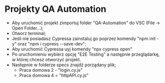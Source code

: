 # Projekty QA Automation

+ Aby uruchomić projekt zimportuj folder "QA-Automation" do VSC (File -> Open Folder...);
+ Otworz terminal;
+ Jeśli nie posiadasz Cypressa zainstaluj go poprzez komendy "npm init -y" oraz "npm i cypress --save-dev";
+ Aby uruchomić Cypressa uyj komendy "npx cypress open"
+ Po uruchomieniu wybierz opcję "E2E Testing" a następnie przeglądarkę, w której chcesz otworzyć projekt.
+ Następnie w folderze specs znajdź porządany plik;
    - Praca domowa 2 - "login.cy.js"
    - Praca domowa 4 = "httpAPI.cy.js"
